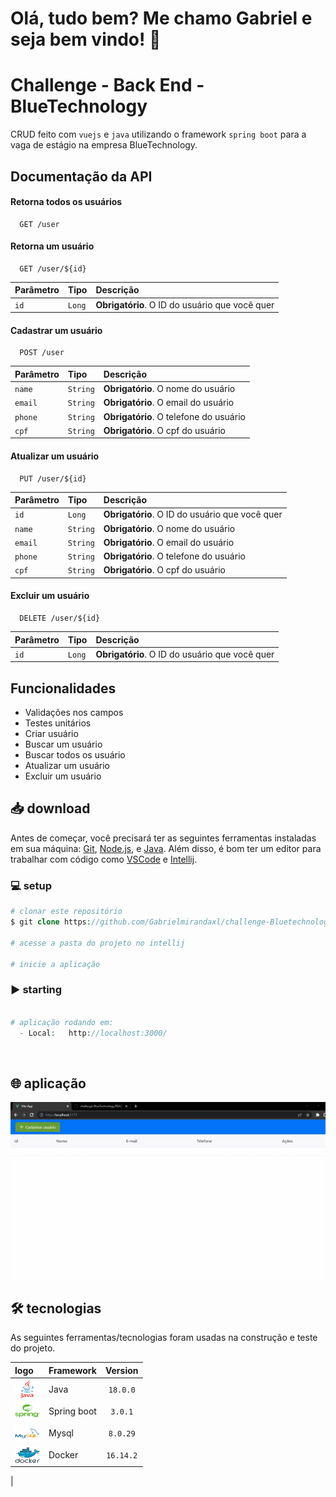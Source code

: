 # Olá, tudo bem? Me chamo Gabriel e seja bem vindo! 👋

# Challenge - Back End - BlueTechnology

CRUD feito com `vuejs` e `java` utilizando o framework `spring boot` para a vaga de estágio na empresa BlueTechnology.

## Documentação da API

#### Retorna todos os usuários

```http
  GET /user
``` 
#### Retorna um usuário

```http
  GET /user/${id}
```

| Parâmetro   | Tipo       | Descrição                                   |
| :---------- | :--------- | :------------------------------------------ |
| `id`      | `Long` | **Obrigatório**. O ID do usuário que você quer |

#### Cadastrar um usuário


```http
  POST /user
```

| Parâmetro   | Tipo       | Descrição                                   |
| :---------- | :--------- | :------------------------------------------ |
| `name`      | `String` | **Obrigatório**. O nome do usuário |
| `email`      | `String` | **Obrigatório**. O email do usuário |
| `phone`      | `String` | **Obrigatório**. O telefone do usuário |
| `cpf`      | `String` | **Obrigatório**. O cpf do usuário |

#### Atualizar um usuário

```http
  PUT /user/${id}
```

| Parâmetro   | Tipo       | Descrição                                   |
| :---------- | :--------- | :------------------------------------------ |
| `id`      | `Long` | **Obrigatório**. O ID do usuário que você quer |
| `name`      | `String` | **Obrigatório**. O nome do usuário |
| `email`      | `String` | **Obrigatório**. O email do usuário |
| `phone`      | `String` | **Obrigatório**. O telefone do usuário |
| `cpf`      | `String` | **Obrigatório**. O cpf do usuário |


#### Excluir um usuário

```http
  DELETE /user/${id}
```

| Parâmetro   | Tipo       | Descrição                                   |
| :---------- | :--------- | :------------------------------------------ |
| `id`      | `Long` | **Obrigatório**. O ID do usuário que você quer |

## Funcionalidades

- Validações nos campos
- Testes unitários
- Criar usuário
- Buscar um usuário
- Buscar todos os usuário
- Atualizar um usuário
- Excluir um usuário


## 📥 download

Antes de começar, você precisará ter as seguintes ferramentas instaladas em sua máquina:
[Git](https://git-scm.com), [Node.js](https://nodejs.org/en/),  e [Java](https://www.java.com/pt-BR/).
Além disso, é bom ter um editor para trabalhar com código como [VSCode](https://code.visualstudio.com/) e [Intellij](https://www.jetbrains.com/pt-br/idea/download/).

### 💻 setup

```php
# clonar este repositório
$ git clone https://github.com/Gabrielmirandaxl/challenge-Bluetechnology

# acesse a pasta do projeto no intellij

# inicie a aplicação

```

### ▶ starting
```php

# aplicação rodando em:
  - Local:   http://localhost:3000/ 
```


<br>

## 🌐 aplicação
<img width="900" heigth="900"  src="https://github.com/Gabrielmirandaxl/gif/blob/main/2023-01-14%2021-46-26.gif">

<br>

## 🛠 tecnologias

As seguintes ferramentas/tecnologias foram usadas na construção e teste do projeto.
<br>

| logo               | Framework                  | Version      |
| :----------------- | :------------------------- | :----------: |
| <a href="https://vuejs.org/"><img align="center" alt="vue" height="30" width="40" src="https://github.com/devicons/devicon/blob/master/icons/java/java-original-wordmark.svg"></a>| Java  |  `18.0.0`       |
| <a href="https://vuejs.org/"><img align="center" alt="vue" height="30" width="40" src="https://github.com/devicons/devicon/blob/master/icons/spring/spring-original-wordmark.svg"></a>| Spring boot  |  `3.0.1`       |
| <a href="https://www.javascript.com/" target="_blank"><img align="center" alt="js" height="30" width="40" src="https://github.com/devicons/devicon/blob/master/icons/mysql/mysql-original-wordmark.svg"></a> | Mysql |  `8.0.29`      |
| <a href="https://www.postgresql.org/download/" target="_blank"><img align="center" alt="node" height="30" width="40" src="https://github.com/devicons/devicon/blob/master/icons/docker/docker-original-wordmark.svg"></a> | Docker      |  `16.14.2`       |
|



